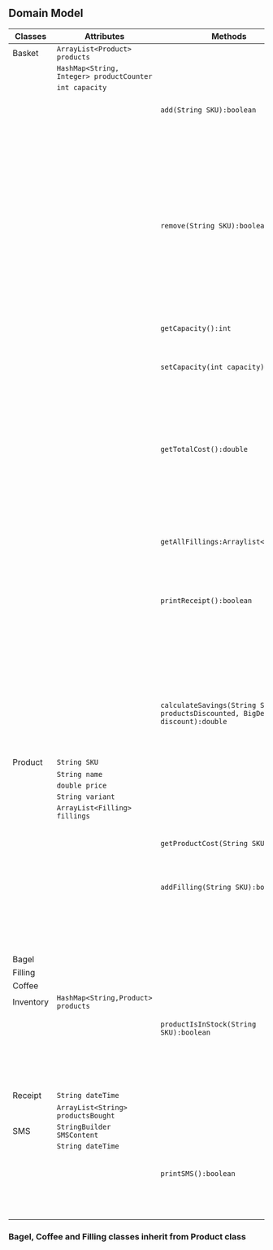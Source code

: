 ## Domain Model

| Classes   | Attributes                                | Methods                                                                            | Scenarios                                      | Outcomes                                                     |
|-----------|-------------------------------------------|------------------------------------------------------------------------------------|------------------------------------------------|--------------------------------------------------------------|
| Basket    | `ArrayList<Product> products`             |                                                                                    |                                                |                                                              |
|           | `HashMap<String, Integer> productCounter` |                                                                                    |                                                |                                                              |
|           | `int capacity`                            |                                                                                    |                                                |                                                              |
|           |                                           | `add(String SKU):boolean`                                                          | 1. adds product to the basket                  | returns true                                                 |
|           |                                           |                                                                                    | 3. basket is full                              | returns false                                                |
|           |                                           |                                                                                    | 10. product does not exist in inventory        |                                                              |
|           |                                           | `remove(String SKU):boolean`                                                       | 2. basket contains product                     | removes product from basket, returns true                    |
|           |                                           |                                                                                    | 5. basket does not contain product or is empty | returns false                                                |
|           |                                           | `getCapacity():int`                                                                |                                                | returns basket's capacity                                    |
|           |                                           | `setCapacity(int capacity):void`                                                   | 4. Capacity larger than current capacity       | capacity changes                                             |
|           |                                           |                                                                                    | 4. Capacity smaller than current capacity      | capacity doesn't change                                      |
|           |                                           | `getTotalCost():double`                                                            | 6. no products added                           | returns 0                                                    |
|           |                                           |                                                                                    | 6. products were added to the basket           | returns total sum of their prices                            |
|           |                                           | `getAllFillings:Arraylist<Filling>`                                                |                                                | returns an arraylist of all the fillings added to the basket |
|           |                                           | `printReceipt():boolean`                                                           | ext2,3. no products bought                     | returns false, does not prints receipt                       |
|           |                                           |                                                                                    | ext2,3. products were bought                   | returns true, prints receipt                                 |
|           |                                           | `calculateSavings(String SKU, int productsDiscounted, BigDecimal discount):double` | ext3. called whenever a discount is applied    | returns the ammount saved because of the discount applied    |
| Product   | `String SKU`                              |                                                                                    |                                                |                                                              |
|           | `String name`                             |                                                                                    |                                                |                                                              |
|           | `double price`                            |                                                                                    |                                                |                                                              |
|           | `String variant`                          |                                                                                    |                                                |                                                              |
|           | `ArrayList<Filling> fillings`             |                                                                                    |                                                |                                                              |
|           |                                           | `getProductCost(String SKU):double`                                                | 7,9.                                           | returns cost of the product                                  |           
|           |                                           | `addFilling(String SKU):boolean`                                                   | 8. Filling is already added to bagel           | does not add filling, returns false                          |
|           |                                           |                                                                                    | 8. Filling is not already added to bagel       | adds the filling, returns true                               |
| Bagel     |                                           |                                                                                    |                                                |                                                              |
| Filling   |                                           |                                                                                    |                                                |                                                              |
| Coffee    |                                           |                                                                                    |                                                |                                                              |
| Inventory | `HashMap<String,Product> products`        |                                                                                    |                                                |                                                              |
|           |                                           | `productIsInStock(String SKU):boolean`                                             | 10. Product exists in inventory                | returns true                                                 |
|           |                                           |                                                                                    | 10. Product does not exist in inventory        | returns false                                                |
| Receipt   | `String dateTime`                         |                                                                                    |                                                |                                                              |
|           | `ArrayList<String> productsBought`        |                                                                                    |                                                |                                                              |
| SMS       | `StringBuilder SMSContent`                |                                                                                    |                                                |                                                              |
|           | `String dateTime`                         |                                                                                    |                                                |                                                              |
|           |                                           | `printSMS():boolean`                                                               | ext4. part1  sms sent successfully             | return true, stores it in history                            |
|           |                                           |                                                                                    | ext4. part1  sms failed                        | return false                                                 |

### Bagel, Coffee and Filling classes inherit from Product class